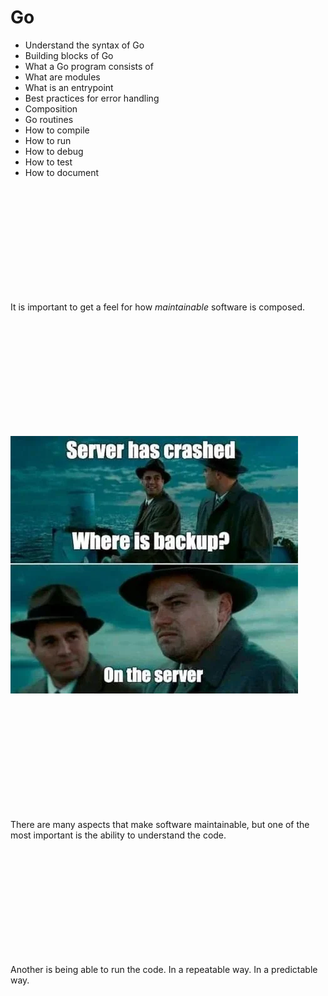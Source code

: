# Go

- Understand the syntax of Go
- Building blocks of Go
- What a Go program consists of
- What are modules
- What is an entrypoint
- Best practices for error handling
- Composition
- Go routines
- How to compile
- How to run
- How to debug
- How to test
- How to document

</br>
</br>
</br>
</br>
</br>
</br>
</br>
</br>
</br>
</br>

It is important to get a feel for how *maintainable* software is composed.

</br>
</br>
</br>
</br>
</br>
</br>
</br>
</br>
</br>
</br>

![Not so maintainable](../../images/lessons/learning-goals/backup-server.png)

</br>
</br>
</br>
</br>
</br>
</br>
</br>
</br>
</br>
</br>

There are many aspects that make software maintainable, but one of the most important is the ability to understand the code.

</br>
</br>
</br>
</br>
</br>
</br>
</br>
</br>
</br>
</br>

Another is being able to run the code. In a repeatable way. In a predictable way.
